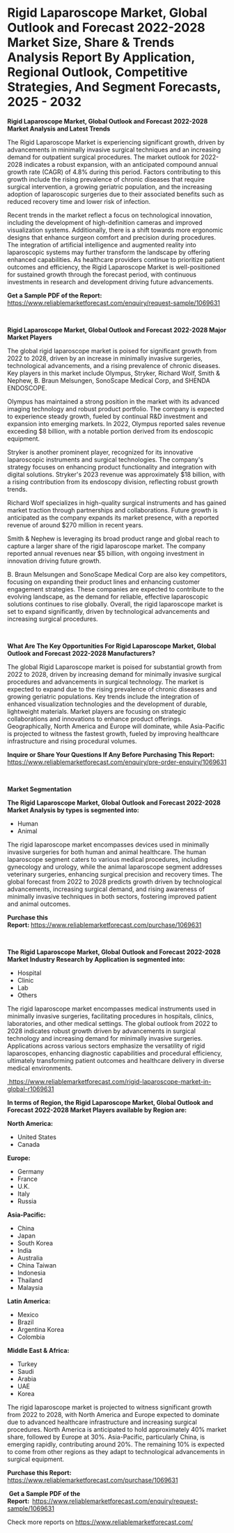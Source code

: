 <p><h1>Rigid Laparoscope Market, Global Outlook and Forecast 2022-2028 Market Size, Share & Trends Analysis Report By Application, Regional Outlook, Competitive Strategies, And Segment Forecasts, 2025 - 2032</h1></p><p><strong>Rigid Laparoscope Market, Global Outlook and Forecast 2022-2028 Market Analysis and Latest Trends</strong></p>
<p><p>The Rigid Laparoscope Market is experiencing significant growth, driven by advancements in minimally invasive surgical techniques and an increasing demand for outpatient surgical procedures. The market outlook for 2022-2028 indicates a robust expansion, with an anticipated compound annual growth rate (CAGR) of 4.8% during this period. Factors contributing to this growth include the rising prevalence of chronic diseases that require surgical intervention, a growing geriatric population, and the increasing adoption of laparoscopic surgeries due to their associated benefits such as reduced recovery time and lower risk of infection.</p><p>Recent trends in the market reflect a focus on technological innovation, including the development of high-definition cameras and improved visualization systems. Additionally, there is a shift towards more ergonomic designs that enhance surgeon comfort and precision during procedures. The integration of artificial intelligence and augmented reality into laparoscopic systems may further transform the landscape by offering enhanced capabilities. As healthcare providers continue to prioritize patient outcomes and efficiency, the Rigid Laparoscope Market is well-positioned for sustained growth through the forecast period, with continuous investments in research and development driving future advancements.</p></p>
<p><strong>Get a Sample PDF of the Report:&nbsp;</strong> <a href="https://www.reliablemarketforecast.com/enquiry/request-sample/1069631?utm_campaign=1899&utm_medium=2&utm_source=Github&utm_content=ia&utm_term=21032025&utm_id=rigid-laparoscope-market-global-outlook-and-forecast-2022-2028">https://www.reliablemarketforecast.com/enquiry/request-sample/1069631</a></p>
<p>&nbsp;</p>
<p><strong>Rigid Laparoscope Market, Global Outlook and Forecast 2022-2028 Major Market Players</strong></p>
<p><p>The global rigid laparoscope market is poised for significant growth from 2022 to 2028, driven by an increase in minimally invasive surgeries, technological advancements, and a rising prevalence of chronic diseases. Key players in this market include Olympus, Stryker, Richard Wolf, Smith & Nephew, B. Braun Melsungen, SonoScape Medical Corp, and SHENDA ENDOSCOPE.</p><p>Olympus has maintained a strong position in the market with its advanced imaging technology and robust product portfolio. The company is expected to experience steady growth, fueled by continual R&D investment and expansion into emerging markets. In 2022, Olympus reported sales revenue exceeding $8 billion, with a notable portion derived from its endoscopic equipment.</p><p>Stryker is another prominent player, recognized for its innovative laparoscopic instruments and surgical technologies. The company's strategy focuses on enhancing product functionality and integration with digital solutions. Stryker's 2023 revenue was approximately $18 billion, with a rising contribution from its endoscopy division, reflecting robust growth trends.</p><p>Richard Wolf specializes in high-quality surgical instruments and has gained market traction through partnerships and collaborations. Future growth is anticipated as the company expands its market presence, with a reported revenue of around $270 million in recent years.</p><p>Smith & Nephew is leveraging its broad product range and global reach to capture a larger share of the rigid laparoscope market. The company reported annual revenues near $5 billion, with ongoing investment in innovation driving future growth.</p><p>B. Braun Melsungen and SonoScape Medical Corp are also key competitors, focusing on expanding their product lines and enhancing customer engagement strategies. These companies are expected to contribute to the evolving landscape, as the demand for reliable, effective laparoscopic solutions continues to rise globally. Overall, the rigid laparoscope market is set to expand significantly, driven by technological advancements and increasing surgical procedures.</p></p>
<p>&nbsp;</p>
<p><strong>What Are The Key Opportunities For Rigid Laparoscope Market, Global Outlook and Forecast 2022-2028 Manufacturers?</strong></p>
<p><p>The global Rigid Laparoscope market is poised for substantial growth from 2022 to 2028, driven by increasing demand for minimally invasive surgical procedures and advancements in surgical technology. The market is expected to expand due to the rising prevalence of chronic diseases and growing geriatric populations. Key trends include the integration of enhanced visualization technologies and the development of durable, lightweight materials. Market players are focusing on strategic collaborations and innovations to enhance product offerings. Geographically, North America and Europe will dominate, while Asia-Pacific is projected to witness the fastest growth, fueled by improving healthcare infrastructure and rising procedural volumes.</p></p>
<p><strong>Inquire or Share Your Questions If Any Before Purchasing This Report:</strong> <a href="https://www.reliablemarketforecast.com/enquiry/pre-order-enquiry/1069631?utm_campaign=1899&utm_medium=2&utm_source=Github&utm_content=ia&utm_term=21032025&utm_id=rigid-laparoscope-market-global-outlook-and-forecast-2022-2028">https://www.reliablemarketforecast.com/enquiry/pre-order-enquiry/1069631</a></p>
<p>&nbsp;</p>
<p><strong>Market Segmentation</strong></p>
<p><strong>The Rigid Laparoscope Market, Global Outlook and Forecast 2022-2028 Market Analysis by types is segmented into:</strong></p>
<p><ul><li>Human</li><li>Animal</li></ul></p>
<p><p>The rigid laparoscope market encompasses devices used in minimally invasive surgeries for both human and animal healthcare. The human laparoscope segment caters to various medical procedures, including gynecology and urology, while the animal laparoscope segment addresses veterinary surgeries, enhancing surgical precision and recovery times. The global forecast from 2022 to 2028 predicts growth driven by technological advancements, increasing surgical demand, and rising awareness of minimally invasive techniques in both sectors, fostering improved patient and animal outcomes.</p></p>
<p><strong>Purchase this Report:&nbsp;</strong><a href="https://www.reliablemarketforecast.com/purchase/1069631?utm_campaign=1899&utm_medium=2&utm_source=Github&utm_content=ia&utm_term=21032025&utm_id=rigid-laparoscope-market-global-outlook-and-forecast-2022-2028">https://www.reliablemarketforecast.com/purchase/1069631</a></p>
<p>&nbsp;</p>
<p><strong>The Rigid Laparoscope Market, Global Outlook and Forecast 2022-2028 Market Industry Research by Application is segmented into:</strong></p>
<p><ul><li>Hospital</li><li>Clinic</li><li>Lab</li><li>Others</li></ul></p>
<p><p>The rigid laparoscope market encompasses medical instruments used in minimally invasive surgeries, facilitating procedures in hospitals, clinics, laboratories, and other medical settings. The global outlook from 2022 to 2028 indicates robust growth driven by advancements in surgical technology and increasing demand for minimally invasive surgeries. Applications across various sectors emphasize the versatility of rigid laparoscopes, enhancing diagnostic capabilities and procedural efficiency, ultimately transforming patient outcomes and healthcare delivery in diverse medical environments.</p></p>
<p><a href="https://www.reliablemarketforecast.com/rigid-laparoscope-market-in-global-r1069631?utm_campaign=1899&utm_medium=2&utm_source=Github&utm_content=ia&utm_term=21032025&utm_id=rigid-laparoscope-market-global-outlook-and-forecast-2022-2028">&nbsp;https://www.reliablemarketforecast.com/rigid-laparoscope-market-in-global-r1069631</a></p>
<p><strong>In terms of Region, the Rigid Laparoscope Market, Global Outlook and Forecast 2022-2028 Market Players available by Region are:</strong></p>
<p>
    <p> <strong> North America: </strong>
        <ul>
            <li>United States</li>
            <li>Canada</li>
        </ul>
        </p> 
    <p> <strong> Europe: </strong>
        <ul>
            <li>Germany</li>
            <li>France</li>
            <li>U.K.</li>
            <li>Italy</li>
            <li>Russia</li>
        </ul>
        </p> 
    <p> <strong> Asia-Pacific: </strong>
        <ul>
            <li>China</li>
            <li>Japan</li>
            <li>South Korea</li>
            <li>India</li>
            <li>Australia</li>
            <li>China Taiwan</li>
            <li>Indonesia</li>
            <li>Thailand</li>
            <li>Malaysia</li>
        </ul>
        </p> 
    <p> <strong> Latin America: </strong>
        <ul>
            <li>Mexico</li>
            <li>Brazil</li>
            <li>Argentina Korea</li>
            <li>Colombia</li>
        </ul>
        </p> 
    <p> <strong> Middle East & Africa: </strong>
        <ul>
            <li>Turkey</li>
            <li>Saudi</li>
            <li>Arabia</li>
            <li>UAE</li>
            <li>Korea</li>
        </ul>
    </p>
    </p>
<p><p>The rigid laparoscope market is projected to witness significant growth from 2022 to 2028, with North America and Europe expected to dominate due to advanced healthcare infrastructure and increasing surgical procedures. North America is anticipated to hold approximately 40% market share, followed by Europe at 30%. Asia-Pacific, particularly China, is emerging rapidly, contributing around 20%. The remaining 10% is expected to come from other regions as they adapt to technological advancements in surgical equipment.</p></p>
<p><strong>Purchase this Report: </strong><a href="https://www.reliablemarketforecast.com/purchase/1069631?utm_campaign=1899&utm_medium=2&utm_source=Github&utm_content=ia&utm_term=21032025&utm_id=rigid-laparoscope-market-global-outlook-and-forecast-2022-2028">https://www.reliablemarketforecast.com/purchase/1069631</a></p>
<p>&nbsp;<strong>Get a Sample PDF of the Report:&nbsp;&nbsp;</strong><a href="https://www.reliablemarketforecast.com/enquiry/request-sample/1069631?utm_campaign=1899&utm_medium=2&utm_source=Github&utm_content=ia&utm_term=21032025&utm_id=rigid-laparoscope-market-global-outlook-and-forecast-2022-2028">https://www.reliablemarketforecast.com/enquiry/request-sample/1069631</a></p>
<p><strong></strong></p>
<p>Check more reports on <a href="https://www.reliablemarketforecast.com/?utm_campaign=1899&utm_medium=2&utm_source=Github&utm_content=ia&utm_term=21032025&utm_id=rigid-laparoscope-market-global-outlook-and-forecast-2022-2028">https://www.reliablemarketforecast.com/</a></p>